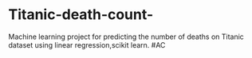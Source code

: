 # Titanic-death-count-
Machine learning project for predicting the number of deaths on Titanic dataset using linear regression,scikit learn. 
#AC
